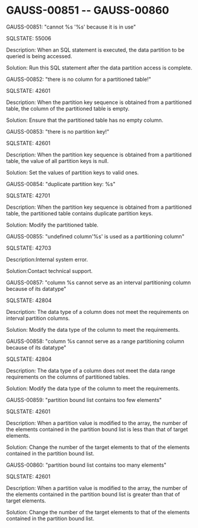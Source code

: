 # GAUSS-00851 -- GAUSS-00860<a name="EN-US_TOPIC_0302073120"></a>

GAUSS-00851: "cannot %s '%s' because it is in use"

SQLSTATE: 55006

Description: When an SQL statement is executed, the data partition to be queried is being accessed.

Solution: Run this SQL statement after the data partition access is complete.

GAUSS-00852: "there is no column for a partitioned table!"

SQLSTATE: 42601

Description: When the partition key sequence is obtained from a partitioned table, the column of the partitioned table is empty.

Solution: Ensure that the partitioned table has no empty column.

GAUSS-00853: "there is no partition key!"

SQLSTATE: 42601

Description: When the partition key sequence is obtained from a partitioned table, the value of all partition keys is null.

Solution: Set the values of partition keys to valid ones.

GAUSS-00854: "duplicate partition key: %s"

SQLSTATE: 42701

Description: When the partition key sequence is obtained from a partitioned table, the partitioned table contains duplicate partition keys.

Solution: Modify the partitioned table.

GAUSS-00855: "undefined column'%s' is used as a partitioning column"

SQLSTATE: 42703

Description:Internal system error.

Solution:Contact technical support.

GAUSS-00857: "column %s cannot serve as an interval partitioning column because of its datatype"

SQLSTATE: 42804

Description: The data type of a column does not meet the requirements on interval partition columns.

Solution: Modify the data type of the column to meet the requirements.

GAUSS-00858: "column %s cannot serve as a range partitioning column because of its datatype"

SQLSTATE: 42804

Description: The data type of a column does not meet the data range requirements on the columns of partitioned tables.

Solution: Modify the data type of the column to meet the requirements.

GAUSS-00859: "partition bound list contains too few elements"

SQLSTATE: 42601

Description: When a partition value is modified to the array, the number of the elements contained in the partition bound list is less than that of target elements.

Solution: Change the number of the target elements to that of the elements contained in the partition bound list.

GAUSS-00860: "partition bound list contains too many elements"

SQLSTATE: 42601

Description: When a partition value is modified to the array, the number of the elements contained in the partition bound list is greater than that of target elements.

Solution: Change the number of the target elements to that of the elements contained in the partition bound list.

